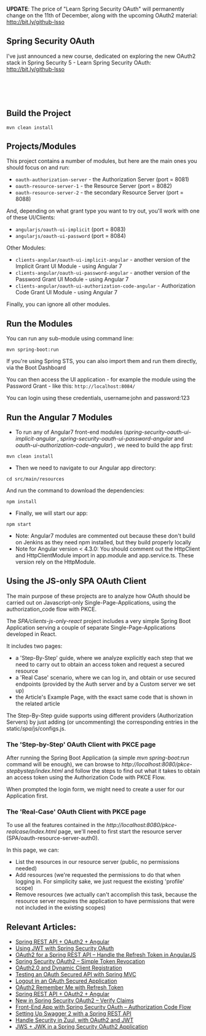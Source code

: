 **UPDATE**: The price of "Learn Spring Security OAuth" will permanently change on the 11th of December, along with the upcoming OAuth2 material: http://bit.ly/github-lsso


## Spring Security OAuth

I've just announced a new course, dedicated on exploring the new OAuth2 stack in Spring Security 5 - Learn Spring Security OAuth: 
http://bit.ly/github-lsso

</br></br></br>



## Build the Project
```
mvn clean install
```



## Projects/Modules
This project contains a number of modules, but here are the main ones you should focus on and run: 
- `oauth-authorization-server` - the Authorization Server (port = 8081)
- `oauth-resource-server-1` - the Resource Server (port = 8082)
- `oauth-resource-server-2` - the secondary Resource Server (port = 8088)

And, depending on what grant type you want to try out, you'll work with one of these UI/Clients:  
- `angularjs/oauth-ui-implicit` (port = 8083)
- `angularjs/oauth-ui-password` (port = 8084)

Other Modules: 
- `clients-angular/oauth-ui-implicit-angular` - another version of the Implicit Grant UI Module - using Angular 7
- `clients-angular/oauth-ui-password-angular` - another version of the Password Grant UI Module - using Angular 7
- `clients-angular/oauth-ui-authorization-code-angular` - Authorization Code Grant UI Module - using Angular 7

Finally, you can ignore all other modules. 



## Run the Modules
You can run any sub-module using command line: 
```
mvn spring-boot:run
```

If you're using Spring STS, you can also import them and run them directly, via the Boot Dashboard 

You can then access the UI application - for example the module using the Password Grant - like this: 
`http://localhost:8084/`

You can login using these credentials, username:john and password:123 

## Run the Angular 7 Modules

- To run any of Angular7 front-end modules (_spring-security-oauth-ui-implicit-angular_ , _spring-security-oauth-ui-password-angular_ and _oauth-ui-authorization-code-angular_) , we need to build the app first:
```
mvn clean install
```

- Then we need to navigate to our Angular app directory:
```
cd src/main/resources
```

And run the command to download the dependencies:
```
npm install
```

- Finally, we will start our app:
```
npm start
```
- Note: Angular7 modules are commented out because these don't build on Jenkins as they need npm installed, but they build properly locally
- Note for Angular version < 4.3.0: You should comment out the HttpClient and HttpClientModule import in app.module and app.service.ts. These version rely on the HttpModule.

## Using the JS-only SPA OAuth Client
The main purpose of these projects are to analyze how OAuth should be carried out on Javascript-only Single-Page-Applications, using the authorization_code flow with PKCE.

The *SPA/clients-js-only-react* project includes a very simple Spring Boot Application serving a couple of separate Single-Page-Applications developed in React.

It includes two pages:
  * a 'Step-By-Step' guide, where we analyze explicitly each step that we need to carry out to obtain an access token and request a secured resource
  * a 'Real Case' scenario, where we can log in, and obtain or use secured endpoints (provided by the Auth server and by a Custom server we set up)
  * the Article's Example Page, with the exact same code that is shown in the related article

The Step-By-Step guide supports using different providers (Authorization Servers) by just adding (or uncommenting) the corresponding entries in the static/*spa*/js/configs.js.

### The 'Step-by-Step' OAuth Client with PKCE page
After running the Spring Boot Application (a simple *mvn spring-boot:run* command will be enough), we can browse to *http://localhost:8080/pkce-stepbystep/index.html* and follow the steps to find out what it takes to obtain an access token using the Authorization Code with PKCE Flow.

When prompted the login form, we might need to create a user for our Application first.

### The 'Real-Case' OAuth Client with PKCE page
To use all the features contained in the *http://localhost:8080/pkce-realcase/index.html* page, we'll need to first start the resource server (SPA/oauth-resource-server-auth0).

In this page, we can:
  * List the resources in our resource server (public, no permissions needed)
  * Add resources (we're requested the permissions to do that when logging in. For simplicity sake, we just request the existing 'profile' scope)
  * Remove resources (we actually can't accomplish this task, because the resource server requires the application to have permissions that were not included in the existing scopes)

## Relevant Articles: 
- [Spring REST API + OAuth2 + Angular](https://www.baeldung.com/rest-api-spring-oauth2-angular)
- [Using JWT with Spring Security OAuth](http://www.baeldung.com/spring-security-oauth-jwt)
- [OAuth2 for a Spring REST API – Handle the Refresh Token in AngularJS](http://www.baeldung.com/spring-security-oauth2-refresh-token-angular-js)
- [Spring Security OAuth2 – Simple Token Revocation](http://www.baeldung.com/spring-security-oauth-revoke-tokens)
- [OAuth2.0 and Dynamic Client Registration](http://www.baeldung.com/spring-security-oauth-dynamic-client-registration)
- [Testing an OAuth Secured API with Spring MVC](http://www.baeldung.com/oauth-api-testing-with-spring-mvc)
- [Logout in an OAuth Secured Application](http://www.baeldung.com/logout-spring-security-oauth)
- [OAuth2 Remember Me with Refresh Token](http://www.baeldung.com/spring-security-oauth2-remember-me)
- [Spring REST API + OAuth2 + Angular](http://www.baeldung.com/angular-4-upgrade-for-spring-security-oauth/)
- [New in Spring Security OAuth2 – Verify Claims](http://www.baeldung.com/spring-security-oauth-2-verify-claims)
- [Front-End App with Spring Security OAuth – Authorization Code Flow](http://www.baeldung.com/spring-security-oauth-authorization-code-flow)
- [Setting Up Swagger 2 with a Spring REST API](https://www.baeldung.com/swagger-2-documentation-for-spring-rest-api)
- [Handle Security in Zuul, with OAuth2 and JWT](https://www.baeldung.com/spring-security-zuul-oauth-jwt)
- [JWS + JWK in a Spring Security OAuth2 Application](https://www.baeldung.com/spring-security-oauth2-jws-jwk)
